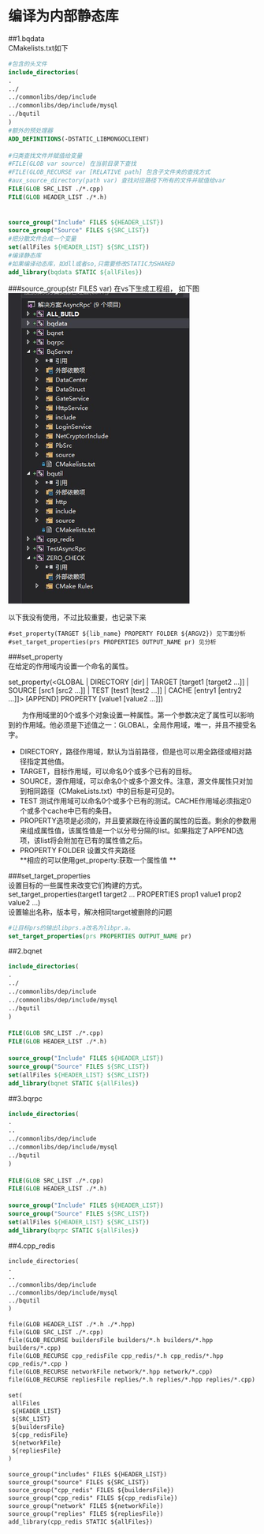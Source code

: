 # 编译为内部静态库
##1.bqdata   
CMakelists.txt如下  
```cmake
#包含的头文件
include_directories(
. 
../
../commonlibs/dep/include 
../commonlibs/dep/include/mysql
../bqutil
)
#额外的预处理器
ADD_DEFINITIONS(-DSTATIC_LIBMONGOCLIENT)

#归类查找文件并赋值给变量
#FILE(GLOB var source) 在当前目录下查找
#FILE(GLOB_RECURSE var [RELATIVE path] 包含子文件夹的查找方式
#aux_source_directory(path var) 查找对应路径下所有的文件并赋值给var
FILE(GLOB SRC_LIST ./*.cpp)
FILE(GLOB HEADER_LIST ./*.h)


source_group("Include" FILES ${HEADER_LIST})
source_group("Source" FILES ${SRC_LIST})
#把分散文件合成一个变量
set(allFiles ${HEADER_LIST} ${SRC_LIST})
#编译静态库
#如果编译动态库，如dll或者so,只需要修改STATIC为SHARED
add_library(bqdata STATIC ${allFiles})
```

###source_group(str FILES var)
在vs下生成工程组，
如下图  
![解决方案图示](group.jpg)  


以下我没有使用，不过比较重要，也记录下来
```
#set_property(TARGET ${lib_name} PROPERTY FOLDER ${ARGV2}) 见下面分析
#set_target_properties(prs PROPERTIES OUTPUT_NAME pr) 见分析
```
###set_property  
在给定的作用域内设置一个命名的属性。

  set_property(<GLOBAL                            |
                DIRECTORY [dir]                   |
                TARGET    [target1 [target2 ...]] |
                SOURCE    [src1 [src2 ...]]       |
                TEST      [test1 [test2 ...]]     |
                CACHE     [entry1 [entry2 ...]]>
               [APPEND]
               PROPERTY <name> [value1 [value2 ...]])

　　为作用域里的0个或多个对象设置一种属性。第一个参数决定了属性可以影响到的作用域。他必须是下述值之一：GLOBAL，全局作用域，唯一，并且不接受名字。
  - DIRECTORY，路径作用域，默认为当前路径，但是也可以用全路径或相对路径指定其他值。
  - TARGET，目标作用域，可以命名0个或多个已有的目标。
  - SOURCE，源作用域，可以命名0个或多个源文件。注意，源文件属性只对加到相同路径（CMakeLists.txt）中的目标是可见的。
  - TEST 测试作用域可以命名0个或多个已有的测试。CACHE作用域必须指定0个或多个cache中已有的条目。  
  - PROPERTY选项是必须的，并且要紧跟在待设置的属性的后面。剩余的参数用来组成属性值，该属性值是一个以分号分隔的list。如果指定了APPEND选项，该list将会附加在已有的属性值之后。
   - PROPERTY FOLDER 设置文件夹路径  
  **相应的可以使用get_property:获取一个属性值  **
  
###set_target_properties  
设置目标的一些属性来改变它们构建的方式。  
 set_target_properties(target1 target2 ...
                        PROPERTIES prop1 value1
                        prop2 value2 ...)  
 设置输出名称，版本号，解决相同target被删除的问题  
 ```cmake
 #让目标prs的输出libprs.a改名为libpr.a。
 set_target_properties(prs PROPERTIES OUTPUT_NAME pr)
 ```
                        
##2.bqnet
```cmake
include_directories(
.
../ 
../commonlibs/dep/include
../commonlibs/dep/include/mysql
../bqutil
)

FILE(GLOB SRC_LIST ./*.cpp)
FILE(GLOB HEADER_LIST ./*.h)

source_group("Include" FILES ${HEADER_LIST})
source_group("Source" FILES ${SRC_LIST})
set(allFiles ${HEADER_LIST} ${SRC_LIST})
add_library(bqnet STATIC ${allFiles})
```

##3.bqrpc
```cmake
include_directories(
.
..
../commonlibs/dep/include
../commonlibs/dep/include/mysql
../bqutil
)

FILE(GLOB SRC_LIST ./*.cpp)
FILE(GLOB HEADER_LIST ./*.h)

source_group("Include" FILES ${HEADER_LIST})
source_group("Source" FILES ${SRC_LIST})
set(allFiles ${HEADER_LIST} ${SRC_LIST})
add_library(bqrpc STATIC ${allFiles})
```
##4.cpp_redis
```
include_directories(
. 
..
../commonlibs/dep/include
../commonlibs/dep/include/mysql
../bqutil
)

file(GLOB HEADER_LIST ./*.h ./*.hpp)
file(GLOB SRC_LIST ./*.cpp)
file(GLOB_RECURSE buildersFile builders/*.h builders/*.hpp builders/*.cpp)
file(GLOB_RECURSE cpp_redisFile cpp_redis/*.h cpp_redis/*.hpp cpp_redis/*.cpp )
file(GLOB_RECURSE networkFile network/*.hpp network/*.cpp)
file(GLOB_RECURSE repliesFile replies/*.h replies/*.hpp replies/*.cpp)

set(
 allFiles
 ${HEADER_LIST}
 ${SRC_LIST} 
 ${buildersFile}
 ${cpp_redisFile}
 ${networkFile}
 ${repliesFile}
)

source_group("includes" FILES ${HEADER_LIST})
source_group("source" FILES ${SRC_LIST})
source_group("cpp_redis" FILES ${buildersFile})
source_group("cpp_redis" FILES ${cpp_redisFile})
source_group("network" FILES ${networkFile})
source_group("replies" FILES ${repliesFile})
add_library(cpp_redis STATIC ${allFiles})

```
